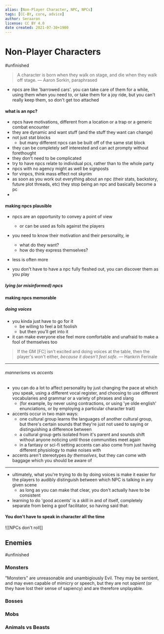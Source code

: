 ```yaml
---
alias: [Non-Player Character, NPC, NPCs]
tags: [CC-BY, core, advice]
author: Seraaron
license: CC BY 4.0
date created: 2021-07-30+1900
---
```


# Non-Player Characters
#unfinished 
> A character is born when they walk on stage, and die when they walk off stage.
> — Aaron Sorkin, paraphrased

- npcs are like 'barrowed cars'. you can take care of them for a while, using them when you need to, or take them for a joy ride, but you can't really keep them, so don't get too attached

#### what is an npc?

- npcs have motivations, different from a location or a trap or a generic combat encounter
- they are dynamic and want stuff (and the stuff they want can change)
- not just stat blocks
	- but many different npcs can be built off of the same stat block
- they can be completely self interested and can act prompty without forethought
- they don't need to be complicated
- try to have npcs relate to individual pcs, rather than to the whole party
- npcs with no agency might as well be signposts
- for vinpcs, think mass effect not skyrim
- as soon as you work out everything about an npc (their stats, backstory, future plot threads, etc) they stop being an npc and basically become a pc
- 
#### making npcs plausible
- npcs are an opportunity to convey a point of view
	- or can be used as foils against the players
- you need to know their motivation and their personality, ie
	- what do they want?
	- how do they express themselves?
- less is often more 

- you don't have to have a npc fully fleshed out, you can discover them as you play

##### lying (or misinformed) npcs 

#### making npcs memorable

##### doing voices
- you kinda just have to go for it
	- be willing to feel a bit foolish
	- but then you'll get into it
- it can make everyone else feel more comfortable and unafraid to make a fool of themselves too

> If the GM \[FC\] isn't excited and doing voices at the table, then the player's won't either, *because it doesn't feel safe*.
> — Hankrin Ferinale

---

###### mannerisms vs accents

- you can do a lot to affect personality by just changing the pace at which you speak, using a different vocal register, and choosing to use different vocabularies and grammar or a variety of phrases and slang
	- (for example, by never using contractions, or using 'ye olde english' enunciations, or by employing a particular character trait)
- accents occur in two main ways:
	- one cultural group learns the languages of another cultural group, but there's certain sounds that they're just not used to saying or distinguishing a difference between
	- a cultural group gets isolated from it's parent and sounds shift without anyone noticing until those communities meet again
	- in a fantasy or sci-fi setting accents can also come from just having different physiology to make noises with
- accents aren't stereotypes *by themselves*, but they can come with baggage which you should be aware of

---

- ultimately, what you're trying to do by doing voices is make it easier for the players to audibly distinguish between which NPC is talking in any given scene
	- as long as you can make that clear, you don't actually have to be consistent
- learning to do 'good accents' is a skill in and of itself, completely separate from being a goof facilitator, so having said that:

#### You don't have to speak in character all the time

![[NPCs don't roll]]

## Enemies
#unfinished 
### Monsters

"Monsters" are unreasonable and unambigiously Evil. They may be sentient, and may even capable of mimicry or speech, but they are not *sapient* (or they have lost their sense of sapiency) and are therefore unplayable.   

### Bosses

### Mobs

### Animals vs Beasts